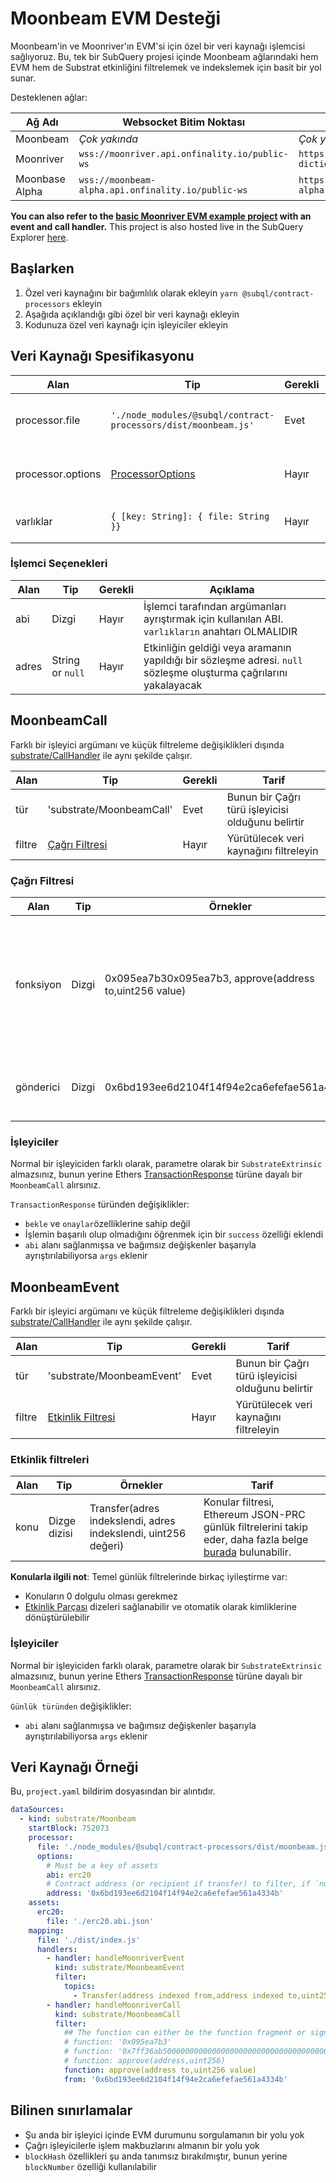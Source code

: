 # Moonbeam EVM Desteği

Moonbeam'in ve Moonriver'ın EVM'si için özel bir veri kaynağı işlemcisi sağlıyoruz. Bu, tek bir SubQuery projesi içinde Moonbeam ağlarındaki hem EVM hem de Substrat etkinliğini filtrelemek ve indekslemek için basit bir yol sunar.

Desteklenen ağlar:

| Ağ Adı         | Websocket Bitim Noktası                            | Sözlük Bitim Noktası                                                 |
| -------------- | -------------------------------------------------- | -------------------------------------------------------------------- |
| Moonbeam       | _Çok yakında_                                      | _Çok yakında_                                                        |
| Moonriver      | `wss://moonriver.api.onfinality.io/public-ws`      | `https://api.subquery.network/sq/subquery/moonriver-dictionary`      |
| Moonbase Alpha | `wss://moonbeam-alpha.api.onfinality.io/public-ws` | `https://api.subquery.network/sq/subquery/moonbase-alpha-dictionary` |

**You can also refer to the [basic Moonriver EVM example project](https://github.com/subquery/tutorials-moonriver-evm-starter) with an event and call handler.** This project is also hosted live in the SubQuery Explorer [here](https://explorer.subquery.network/subquery/subquery/moonriver-evm-starter-project).

## Başlarken

1. Özel veri kaynağını bir bağımlılık olarak ekleyin `yarn @subql/contract-processors` ekleyin
2. Aşağıda açıklandığı gibi özel bir veri kaynağı ekleyin
3. Kodunuza özel veri kaynağı için işleyiciler ekleyin

## Veri Kaynağı Spesifikasyonu

| Alan              | Tip                                                            | Gerekli | Açıklama                               |
| ----------------- | -------------------------------------------------------------- | ------- | -------------------------------------- |
| processor.file    | `'./node_modules/@subql/contract-processors/dist/moonbeam.js'` | Evet    | Veri işlemci koduna dosya referansı    |
| processor.options | [ProcessorOptions](#processor-options)                         | Hayır   | Moonbeam İşlemciye özel seçenekler     |
| varlıklar         | `{ [key: String]: { file: String }}`                           | Hayır   | Harici varlık dosyalarının bir nesnesi |

### İşlemci Seçenekleri

| Alan  | Tip              | Gerekli | Açıklama                                                                                                          |
| ----- | ---------------- | ------- | ----------------------------------------------------------------------------------------------------------------- |
| abi   | Dizgi            | Hayır   | İşlemci tarafından argümanları ayrıştırmak için kullanılan ABI. `varlıkların` anahtarı OLMALIDIR                  |
| adres | String or `null` | Hayır   | Etkinliğin geldiği veya aramanın yapıldığı bir sözleşme adresi. `null` sözleşme oluşturma çağrılarını yakalayacak |

## MoonbeamCall

Farklı bir işleyici argümanı ve küçük filtreleme değişiklikleri dışında [substrate/CallHandler](../create/mapping/#call-handler) ile aynı şekilde çalışır.

| Alan   | Tip                             | Gerekli | Tarif                                             |
| ------ | ------------------------------- | ------- | ------------------------------------------------- |
| tür    | 'substrate/MoonbeamCall'        | Evet    | Bunun bir Çağrı türü işleyicisi olduğunu belirtir |
| filtre | [Çağrı Filtresi](#call-filters) | Hayır   | Yürütülecek veri kaynağını filtreleyin            |

### Çağrı Filtresi

| Alan      | Tip   | Örnekler                                                | Açıklama                                                                                                                                                           |
| --------- | ----- | ------------------------------------------------------- | ------------------------------------------------------------------------------------------------------------------------------------------------------------------ |
| fonksiyon | Dizgi | 0x095ea7b30x095ea7b3, approve(address to,uint256 value) | Sözleşmede çağrılan işlevi filtrelemek için [Fonksiyon İmzası](https://docs.ethers.io/v5/api/utils/abi/fragments/#FunctionFragment) dizeleri veya `sighash` işlevi |
| gönderici | Dizgi | 0x6bd193ee6d2104f14f94e2ca6efefae561a4334b              | İşlemi gönderen bir Ethereum adresi                                                                                                                                |

### İşleyiciler

Normal bir işleyiciden farklı olarak, parametre olarak bir `SubstrateExtrinsic` almazsınız, bunun yerine Ethers [TransactionResponse](https://docs.ethers.io/v5/api/providers/types/#providers-TransactionResponse) türüne dayalı bir `MoonbeamCall` alırsınız.

`TransactionResponse` türünden değişiklikler:

- `bekle` ve `onaylar`özelliklerine sahip değil
- İşlemin başarılı olup olmadığını öğrenmek için bir `success` özelliği eklendi
- `abi` alanı sağlanmışsa ve bağımsız değişkenler başarıyla ayrıştırılabiliyorsa `args` eklenir

## MoonbeamEvent

Farklı bir işleyici argümanı ve küçük filtreleme değişiklikleri dışında [substrate/CallHandler](../create/mapping/#event-handler) ile aynı şekilde çalışır.

| Alan   | Tip                                 | Gerekli | Tarif                                             |
| ------ | ----------------------------------- | ------- | ------------------------------------------------- |
| tür    | 'substrate/MoonbeamEvent'           | Evet    | Bunun bir Çağrı türü işleyicisi olduğunu belirtir |
| filtre | [Etkinlik Filtresi](#event-filters) | Hayır   | Yürütülecek veri kaynağını filtreleyin            |

### Etkinlik filtreleri

| Alan | Tip          | Örnekler                                                       | Tarif                                                                                                                                                  |
| ---- | ------------ | -------------------------------------------------------------- | ------------------------------------------------------------------------------------------------------------------------------------------------------ |
| konu | Dizge dizisi | Transfer(adres indekslendi, adres indekslendi, uint256 değeri) | Konular filtresi, Ethereum JSON-PRC günlük filtrelerini takip eder, daha fazla belge [burada](https://docs.ethers.io/v5/concepts/events/) bulunabilir. |

<b>Konularla ilgili not</b>: Temel günlük filtrelerinde birkaç iyileştirme var:

- Konuların 0 dolgulu olması gerekmez
- [Etkinlik Parçası](https://docs.ethers.io/v5/api/utils/abi/fragments/#EventFragment) dizeleri sağlanabilir ve otomatik olarak kimliklerine dönüştürülebilir

### İşleyiciler

Normal bir işleyiciden farklı olarak, parametre olarak bir `SubstrateExtrinsic` almazsınız, bunun yerine Ethers [TransactionResponse](https://docs.ethers.io/v5/api/providers/types/#providers-Log) türüne dayalı bir `MoonbeamCall` alırsınız.

`Günlük türünden` değişiklikler:

- `abi` alanı sağlanmışsa ve bağımsız değişkenler başarıyla ayrıştırılabiliyorsa `args` eklenir

## Veri Kaynağı Örneği

Bu, `project.yaml` bildirim dosyasından bir alıntıdır.

```yaml
dataSources:
  - kind: substrate/Moonbeam
    startBlock: 752073
    processor:
      file: './node_modules/@subql/contract-processors/dist/moonbeam.js'
      options:
        # Must be a key of assets
        abi: erc20
        # Contract address (or recipient if transfer) to filter, if `null` should be for contract creation
        address: '0x6bd193ee6d2104f14f94e2ca6efefae561a4334b'
    assets:
      erc20:
        file: './erc20.abi.json'
    mapping:
      file: './dist/index.js'
      handlers:
        - handler: handleMoonriverEvent
          kind: substrate/MoonbeamEvent
          filter:
            topics:
              - Transfer(address indexed from,address indexed to,uint256 value)
        - handler: handleMoonriverCall
          kind: substrate/MoonbeamCall
          filter:
            ## The function can either be the function fragment or signature
            # function: '0x095ea7b3'
            # function: '0x7ff36ab500000000000000000000000000000000000000000000000000000000'
            # function: approve(address,uint256)
            function: approve(address to,uint256 value)
            from: '0x6bd193ee6d2104f14f94e2ca6efefae561a4334b'
```

## Bilinen sınırlamalar

- Şu anda bir işleyici içinde EVM durumunu sorgulamanın bir yolu yok
- Çağrı işleyicilerle işlem makbuzlarını almanın bir yolu yok
- `blockHash` özellikleri şu anda tanımsız bırakılmıştır, bunun yerine `blockNumber` özelliği kullanılabilir
